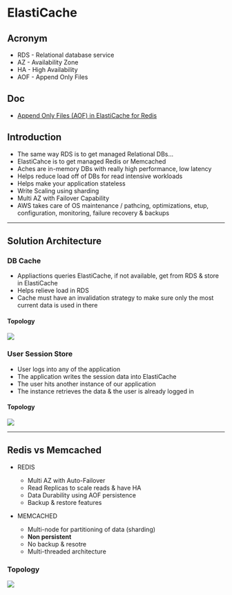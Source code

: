 # ElastiCache

## Acronym
* RDS - Relational database service
* AZ - Availability Zone
* HA - High Availability
* AOF - Append Only Files

## Doc
* [Append Only Files (AOF) in ElastiCache for Redis](https://docs.aws.amazon.com/AmazonElastiCache/latest/red-ug/RedisAOF.html)

## Introduction
* The same way RDS is to get managed Relational DBs...
* ElastiCahce is to get managed Redis or Memcached
* Aches are in-memory DBs with really high performance, low latency
* Helps reduce load off of DBs for read intensive workloads
* Helps make your application stateless
* Write Scaling using sharding
* Multi AZ with Failover Capability
* AWS takes care of OS maintenance / pathcing, optimizations, etup, configuration, monitoring, failure recovery & backups

---

## Solution Architecture
### DB Cache
* Appliactions queries ElastiCache, if not available, get from RDS & store in ElastiCache
* Helps relieve load in RDS
* Cache must have an invalidation strategy to make sure only the most current data is used in there

#### Topology
[<img src="https://i.imgur.com/BBelyAe.png">](https://i.imgur.com/BBelyAe.png)


### User Session Store
* User logs into any of the application
* The application writes the session data into ElastiCache
* The user hits another instance of our application
* The instance retrieves the data & the user is already logged in

#### Topology
[<img src="https://i.imgur.com/317eQ28.png">](https://i.imgur.com/317eQ28.png)

---

## Redis vs Memcached
* REDIS
    * Multi AZ with Auto-Failover
    * Read Replicas to scale reads & have HA
    * Data Durability using AOF persistence
    * Backup & restore features
    
* MEMCACHED
    * Multi-node for partitioning of data (sharding)
    * **Non persistent**
    * No backup & resotre 
    * Multi-threaded architecture

### Topology
[<img src="https://i.imgur.com/JTCJ6PZ.png">](https://i.imgur.com/JTCJ6PZ.png)
